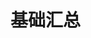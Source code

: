 # 基础汇总

[kinshan的掘金博客，适合基础总结]: https://juejin.im/user/5b5fb510e51d4519503b5f1f/posts



[HTML与CSS汇总]: https://juejin.im/entry/598ae293518825488907d909

